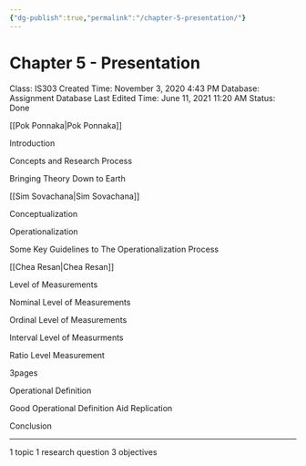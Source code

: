 ```yaml
---
{"dg-publish":true,"permalink":"/chapter-5-presentation/"}
---
```


# Chapter 5 - Presentation

Class: IS303
Created Time: November 3, 2020 4:43 PM
Database: Assignment Database
Last Edited Time: June 11, 2021 11:20 AM
Status: Done

[[Pok Ponnaka\|Pok Ponnaka]] 

Introduction

Concepts and Research Process

Bringing Theory Down to Earth

[[Sim Sovachana\|Sim Sovachana]] 

Conceptualization

Operationalization

Some Key Guidelines to The Operationalization Process

[[Chea Resan\|Chea Resan]] 

Level of Measurements

Nominal Level of Measurements

Ordinal Level of Measurements

Interval Level of Measurments

Ratio Level Measurement

3pages

Operational Definition

Good Operational Definition Aid Replication

Conclusion

---

1 topic
1 research question
3 objectives